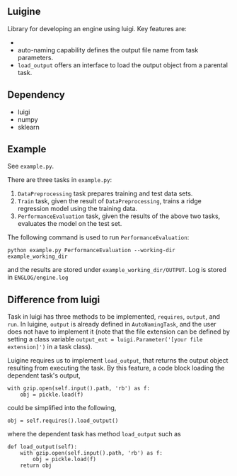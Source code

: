 Luigine
-------

Library for developing an engine using luigi. Key features are:

- 
- auto-naming capability defines the output file name from task parameters.
- `load_output` offers an interface to load the output object from a parental task.

## Dependency
- luigi
- numpy
- sklearn

## Example
See `example.py`.

There are three tasks in `example.py`:

1. `DataPreprocessing` task prepares training and test data sets.
1. `Train` task, given the result of `DataPreprocessing`, trains a ridge regression model using the training data.
1. `PerformanceEvaluation` task, given the results of the above two tasks, evaluates the model on the test set.

The following command is used to run `PerformanceEvaluation`:
```
python example.py PerformanceEvaluation --working-dir example_working_dir
```
and the results are stored under `example_working_dir/OUTPUT`.
Log is stored in `ENGLOG/engine.log`


## Difference from luigi
Task in luigi has three methods to be implemented, `requires`, `output`, and `run`.
In luigine, `output` is already defined in `AutoNamingTask`, and the user does not have to implement it (note that the file extension can be defined by setting a class variable `output_ext = luigi.Parameter('[your file extension]')` in a task class).

Luigine requires us to implement `load_output`, that returns the output object resulting from executing the task.
By this feature, a code block loading the dependent task's output,
```
with gzip.open(self.input().path, 'rb') as f:
    obj = pickle.load(f)
```
could be simplified into the following,
```
obj = self.requires().load_output()
```
where the dependent task has method `load_output` such as
```
def load_output(self):
    with gzip.open(self.input().path, 'rb') as f:
        obj = pickle.load(f)
    return obj
```
